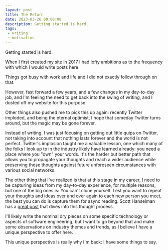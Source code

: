 ```yaml
---
layout: post
title: The Return
date: 2023-03-26 00:00:00
description: Getting started is hard.
tags:
 - writing
 - motivation
---
```


Getting started is hard.

When I first created my site in 2017 I had lofty ambitions as to the frequency with which I would write posts here.

Things got busy with work and life and I did not exactly follow through on that.

However, fast forward a few years, and a few changes in my day-to-day job, and I'm feeling the need to get back into the
swing of writing, and I dusted off my website for this purpose.

Other things also pushed me to pick this up again: recently Twitter imploded, and being the eternal optimist, I hope
that someday Twitter turns around, but the magic may be gone forever.

Instead of writing, I was just focusing on getting out little quips on Twitter, not taking into account that nothing
lasts forever and the world is not perfect. Twitter's implosion taught me a valuable lesson, one which many of the folks
I look up to in the industry likely have learned already: you need a place where you "own" your words. It's the harder
but better path that allows you to propagate your thoughts and reach a wider audience while preserving those thoughts
against future unforeseen circumstances with various social networks.

The other thing that I've realized is that at this stage in my career, I need to be capturing ideas from my
day-to-day experience, for multiple reasons, but one of the big ones is: You can't clone yourself. Lest you want to
repeat your thoughts and ideas over and over again to each new person you meet, the best you can do is capture them for
async reading. Scott Hanselman has a
[great post](https://www.hanselman.com/blog/do-they-deserve-the-gift-of-your-keystrokes) that dives into this thought
process.

I'll likely write the nominal dry pieces on some specific technology or aspects of software engineering, but I want to
go beyond that and make some observations on industry themes and trends, as I believe I have a unique perspective to
offer here.

This unique perspective is really why I'm back: I have some things to say.
